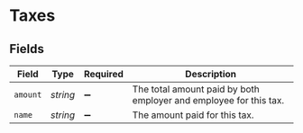 # Taxes


## Fields

| Field                                                             | Type                                                              | Required                                                          | Description                                                       |
| ----------------------------------------------------------------- | ----------------------------------------------------------------- | ----------------------------------------------------------------- | ----------------------------------------------------------------- |
| `amount`                                                          | *string*                                                          | :heavy_minus_sign:                                                | The total amount paid by both employer and employee for this tax. |
| `name`                                                            | *string*                                                          | :heavy_minus_sign:                                                | The amount paid for this tax.                                     |